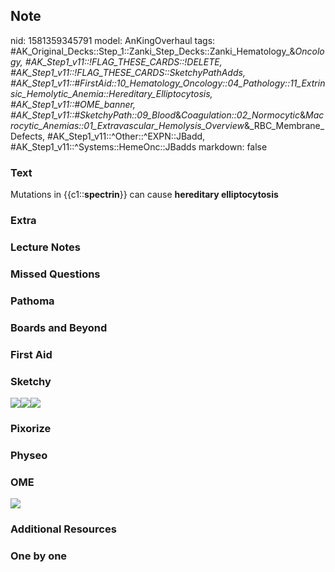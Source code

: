 ## Note
nid: 1581359345791
model: AnKingOverhaul
tags: #AK_Original_Decks::Step_1::Zanki_Step_Decks::Zanki_Hematology_&_Oncology, #AK_Step1_v11::!FLAG_THESE_CARDS::!DELETE, #AK_Step1_v11::!FLAG_THESE_CARDS::SketchyPathAdds, #AK_Step1_v11::#FirstAid::10_Hematology_Oncology::04_Pathology::11_Extrinsic_Hemolytic_Anemia::Hereditary_Elliptocytosis, #AK_Step1_v11::#OME_banner, #AK_Step1_v11::#SketchyPath::09_Blood_&_Coagulation::02_Normocytic_&_Macrocytic_Anemias::01_Extravascular_Hemolysis_Overview_&_RBC_Membrane_Defects, #AK_Step1_v11::^Other::^EXPN::JBadd, #AK_Step1_v11::^Systems::HemeOnc::JBadds
markdown: false

### Text
Mutations in {{c1::<b>spectrin</b>}} can cause <b>hereditary
elliptocytosis</b>

### Extra


### Lecture Notes


### Missed Questions


### Pathoma


### Boards and Beyond


### First Aid


### Sketchy
<img src=
"elliptocytosis%20AD,%20spectrin,%20rbc%20cytoskeleton_1566160514431.jpg"><img src="paste-329097574088877.jpg"><img src="Zoverall%20picture%20(68)_1566160514431.JPG">

### Pixorize


### Physeo


### OME
<div class="ome-widget">
  <a href="https://onlinemeded.org?ref=anki"><img src=
  "_OME_AnkiFlashcards_General_4.png"></a>
</div>

### Additional Resources


### One by one

